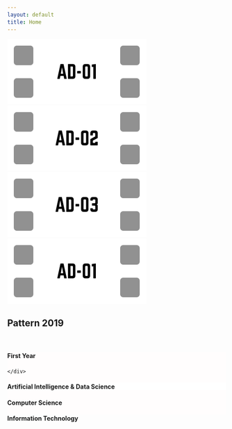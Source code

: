 ```yaml
---
layout: default
title: Home
---
```


<div class="slider-container">
            <div class="slider-track" id="sliderTrack">
                <img src="/assets/images/1.png" class="slide-img">
                <img src="/assets/images/2.png" class="slide-img">
                <img src="/assets/images/3.png" class="slide-img">
                <img src="/assets/images/1.png" class="slide-img"> <!-- clone of first -->
            </div>
        </div>


<h2>Pattern 2019</h2>
<br>
<!-- <div class="branch-grid">
  <a class="branch-btn" href="/2019-Pattern/first-year">🧠 First Year</a>
  <a class="branch-btn" href="/computer-science/">💻 Computer Science</a>
  <a class="branch-btn" href="/it/">💽 Information Technology</a>
  <a class="branch-btn" href="/aids/">🤖 AI & Data Science</a>
</div> -->

<div class="branch-grid1">

  <a href="/sppu/2019-Pattern/first-year" style="text-decoration: none; color: inherit;">
    <div style="background-color: rgba(255, 253, 253, 1);" class="button-card">
      <i style="font-size: 40px; color: black;" class="fa-solid fa-lightbulb"></i>
      <h4>First Year</h4>

    </div>
  </a>

  <a href="/sppu/2019-Pattern/ai-ds/" style="text-decoration: none; color: inherit;">
    <div style="background-color: rgba(255, 255, 255, 1);" class="button-card">
      <i style="font-size: 40px; color: black;" class="fa-solid fa-atom"></i>
      <h4>Artificial Intelligence & Data Science</h4>
    </div>
  </a>


  <a href="/sppu/2019-Pattern/computer-science/" style="text-decoration: none; color: inherit;">
    <div style="background-color: rgba(255, 255, 255, 1));" class="button-card">
      <i style="font-size: 40px; color: black;" class="fa-solid fa-chalkboard"></i>
      <h4>Computer Science</h4>
    </div>
  </a>

  <a href="/sppu/2019-Pattern/it/" style="text-decoration: none; color: inherit;">
    <div style="background-color: rgba(253, 253, 253, 1);" class="button-card">
      <i style="font-size: 40px; color: black;" class="fa-solid fa-bolt"></i>
      <h4>Information Technology</h4>
    </div>
  </a>



</div>